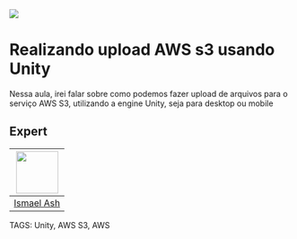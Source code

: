 
<img src="https://storage.googleapis.com/golden-wind/experts-club/capa-github.svg" />

# Realizando upload AWS s3 usando Unity

Nessa aula, irei falar sobre como podemos fazer upload de arquivos para o serviço AWS S3, 
utilizando a engine Unity, seja para desktop ou mobile

## Expert

| [<img src="https://avatars.githubusercontent.com/u/19227867?v=4" width="75px;"/>](https://github.com/ismaelash) |
| :----------------------------------------------------------------------------------------------------------------------------------------------------------------------: |
|                                                             [Ismael Ash](https://github.com/ismaelash)                                                             |

TAGS: Unity, AWS S3, AWS
